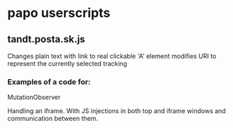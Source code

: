 # papo userscripts
 
## tandt.posta.sk.js
Changes plain text with link to real clickable 'A' element
modifies URI to represent the currently selected tracking

### Examples of a code for:

MutationObserver

Handling an iframe. With JS injections in both top and iframe windows
and communication between them.
